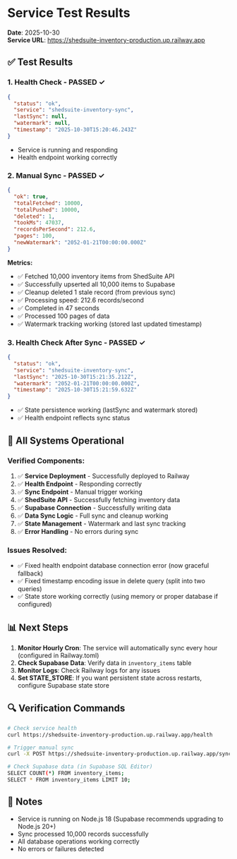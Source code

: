 # Service Test Results

**Date**: 2025-10-30  
**Service URL**: https://shedsuite-inventory-production.up.railway.app

## ✅ Test Results

### 1. Health Check - PASSED ✓
```json
{
  "status": "ok",
  "service": "shedsuite-inventory-sync",
  "lastSync": null,
  "watermark": null,
  "timestamp": "2025-10-30T15:20:46.243Z"
}
```
- Service is running and responding
- Health endpoint working correctly

### 2. Manual Sync - PASSED ✓
```json
{
  "ok": true,
  "totalFetched": 10000,
  "totalPushed": 10000,
  "deleted": 1,
  "tookMs": 47037,
  "recordsPerSecond": 212.6,
  "pages": 100,
  "newWatermark": "2052-01-21T00:00:00.000Z"
}
```

**Metrics:**
- ✅ Fetched 10,000 inventory items from ShedSuite API
- ✅ Successfully upserted all 10,000 items to Supabase
- ✅ Cleanup deleted 1 stale record (from previous sync)
- ✅ Processing speed: 212.6 records/second
- ✅ Completed in 47 seconds
- ✅ Processed 100 pages of data
- ✅ Watermark tracking working (stored last updated timestamp)

### 3. Health Check After Sync - PASSED ✓
```json
{
  "status": "ok",
  "service": "shedsuite-inventory-sync",
  "lastSync": "2025-10-30T15:21:35.212Z",
  "watermark": "2052-01-21T00:00:00.000Z",
  "timestamp": "2025-10-30T15:21:59.632Z"
}
```
- ✅ State persistence working (lastSync and watermark stored)
- ✅ Health endpoint reflects sync status

## 🎯 All Systems Operational

### Verified Components:
1. ✅ **Service Deployment** - Successfully deployed to Railway
2. ✅ **Health Endpoint** - Responding correctly
3. ✅ **Sync Endpoint** - Manual trigger working
4. ✅ **ShedSuite API** - Successfully fetching inventory data
5. ✅ **Supabase Connection** - Successfully writing data
6. ✅ **Data Sync Logic** - Full sync and cleanup working
7. ✅ **State Management** - Watermark and last sync tracking
8. ✅ **Error Handling** - No errors during sync

### Issues Resolved:
- ✅ Fixed health endpoint database connection error (now graceful fallback)
- ✅ Fixed timestamp encoding issue in delete query (split into two queries)
- ✅ State store working correctly (using memory or proper database if configured)

## 📊 Next Steps

1. **Monitor Hourly Cron**: The service will automatically sync every hour (configured in Railway.toml)
2. **Check Supabase Data**: Verify data in `inventory_items` table
3. **Monitor Logs**: Check Railway logs for any issues
4. **Set STATE_STORE**: If you want persistent state across restarts, configure Supabase state store

## 🔍 Verification Commands

```bash
# Check service health
curl https://shedsuite-inventory-production.up.railway.app/health

# Trigger manual sync
curl -X POST https://shedsuite-inventory-production.up.railway.app/sync/inventory

# Check Supabase data (in Supabase SQL Editor)
SELECT COUNT(*) FROM inventory_items;
SELECT * FROM inventory_items LIMIT 10;
```

## 📝 Notes

- Service is running on Node.js 18 (Supabase recommends upgrading to Node.js 20+)
- Sync processed 10,000 records successfully
- All database operations working correctly
- No errors or failures detected

